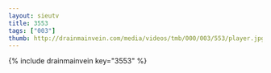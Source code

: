 ```yaml
--- 
layout: sieutv
title: 3553
tags: ["003"]
thumb: http://drainmainvein.com/media/videos/tmb/000/003/553/player.jpg
---
```

{% include drainmainvein key="3553" %} 
